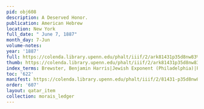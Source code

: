```yaml
---
pid: obj608
description: A Deserved Honor.
publication: American Hebrew
location: New York
full_date: " June 7, 1887"
month_day: 7-Jun
volume-notes:
year: '1887'
full: https://colenda.library.upenn.edu/phalt/iiif/2/ark81431p35d8nw83%2FSHA256E-s6968584--a88905e155953925a70bde52809556c88bbe69bdc64b323833215add63e9bc7a.jpeg/full/3500,/0/default.jpg
thumb: https://colenda.library.upenn.edu/phalt/iiif/2/ark81431p35d8nw83%2FSHA256E-s6968584--a88905e155953925a70bde52809556c88bbe69bdc64b323833215add63e9bc7a.jpeg/full/!200,200/0/default.jpg
index_terms: Brewster, Benjamin Harris|Jewish Exponent (Philadelphia)|Passover
toc: '622'
manifest: https://colenda.library.upenn.edu/phalt/iiif/2/81431-p35d8nw83/manifest
order: '607'
layout: qatar_item
collection: morais_ledger
---
```


